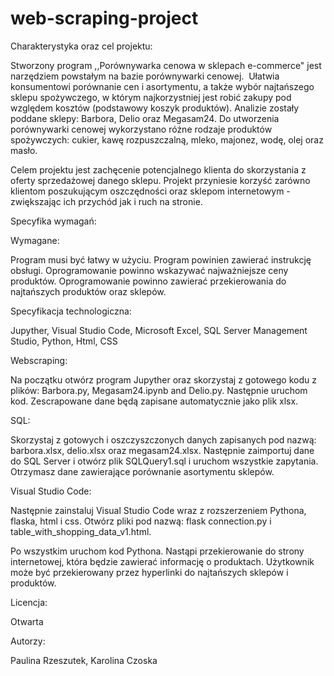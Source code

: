# web-scraping-project




Charakterystyka oraz cel projektu:

Stworzony program ,,Porównywarka cenowa w sklepach e-commerce" jest narzędziem powstałym na bazie porównywarki cenowej.  Ułatwia konsumentowi porównanie cen i asortymentu, a także wybór najtańszego sklepu spożywczego, w którym najkorzystniej jest robić zakupy pod względem kosztów (podstawowy koszyk produktów). Analizie zostały poddane sklepy: Barbora, Delio oraz Megasam24. Do utworzenia porównywarki cenowej wykorzystano różne rodzaje produktów spożywczych: cukier, kawę rozpuszczalną, mleko, majonez, wodę, olej oraz masło.

Celem projektu jest zachęcenie potencjalnego klienta do skorzystania z oferty sprzedażowej danego sklepu. Projekt przyniesie korzyść zarówno klientom poszukującym oszczędności oraz sklepom internetowym - zwiększając ich przychód jak i ruch na stronie.


Specyfika wymagań:

Wymagane:

Program musi być łatwy w użyciu.
Program powinien zawierać instrukcję obsługi.
Oprogramowanie powinno wskazywać najważniejsze ceny produktów.
Oprogramowanie powinno zawierać przekierowania do najtańszych produktów oraz sklepów.


Specyfikacja technologiczna:

Jupyther, 
Visual Studio Code, 
Microsoft Excel, 
SQL Server Management Studio, 
Python, 
Html,
CSS



Webscraping:

Na początku otwórz program Jupyther oraz skorzystaj z gotowego kodu z plików: Barbora.py, Megasam24.ipynb and Delio.py. Następnie uruchom kod. Zescrapowane dane będą zapisane automatycznie jako plik xlsx.


SQL:

Skorzystaj z gotowych i oszczyszczonych danych zapisanych pod nazwą: barbora.xlsx, delio.xlsx oraz megasam24.xlsx. Następnie zaimportuj dane do SQL Server i otwórz plik SQLQuery1.sql i uruchom wszystkie zapytania. Otrzymasz dane zawierające porównanie asortymentu sklepów.

Visual Studio Code:

Następnie zainstaluj Visual Studio Code wraz z rozszerzeniem Pythona, flaska, html i css. Otwórz pliki pod nazwą: flask connection.py i table_with_shopping_data_v1.html.


Po wszystkim uruchom kod Pythona. Nastąpi przekierowanie do strony internetowej, która będzie zawierać informację o produktach. Użytkownik może być przekierowany przez hyperlinki do najtańszych sklepów i produktów.


Licencja:

Otwarta

Autorzy:

Paulina Rzeszutek,
Karolina Czoska
